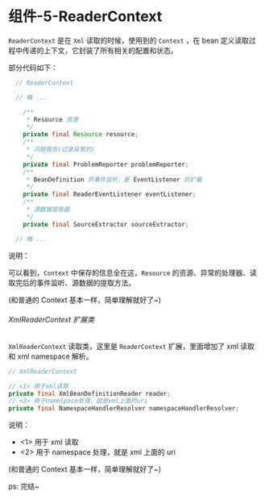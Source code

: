 # 组件-5-ReaderContext

`ReaderContext` 是在 `Xml` 读取的时候，使用到的 `Context` ，在 bean 定义读取过程中传递的上下文，它封装了所有相关的配置和状态。

部分代码如下：

```java
  // ReaderContext

  // 略 ...

	/**
	 * Resource 资源
	 */
	private final Resource resource;
	/**
	 * 问题报告(记录异常的)
	 */
	private final ProblemReporter problemReporter;
	/**
	 * BeanDefinition 的事件监听，是 EventListener 的扩展
	 */
	private final ReaderEventListener eventListener;
	/**
	 * 源数据提取器
	 */
	private final SourceExtractor sourceExtractor;

  // 略 ...
```

说明：

可以看到，`Context` 中保存的信息全在这，`Resource` 的资源、异常的处理器、读取完后的事件监听、源数据的提取方法。

(和普通的 Context 基本一样，简单理解就好了~)

###### XmlReaderContext 扩展类

`XmlReaderContext` 读取类，这里是 `ReaderContext` 扩展，里面增加了 xml 读取 和 xml namespace 解析。

```java
// XmlReaderContext

// <1> 用于xml读取
private final XmlBeanDefinitionReader reader;
// <2> 用于namespace处理，就是xml上面的uri
private final NamespaceHandlerResolver namespaceHandlerResolver;
```

说明：

- <1> 用于 xml 读取
- <2> 用于 namespace 处理，就是 xml 上面的 uri

(和普通的 Context 基本一样，简单理解就好了~)

ps: 完结~
